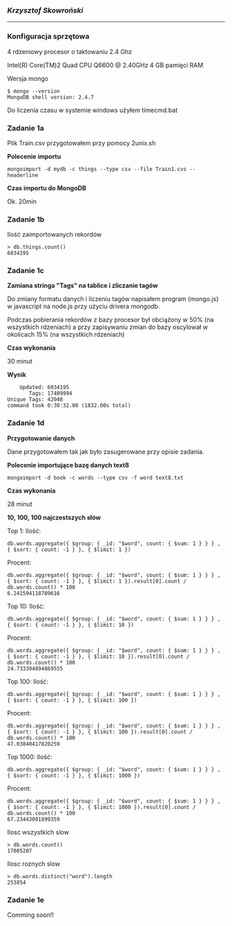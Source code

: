 ### *Krzysztof Skowroński*

----

### Konfiguracja sprzętowa

4 rdzeniowy procesor o taktowaniu 2.4 Ghz

Intel(R) Core(TM)2 Quad CPU Q6600  @ 2.40GHz
4 GB pamięci RAM

Wersja mongo
```
$ mongo --version
MongoDB shell version: 2.4.7
```

Do liczenia czasu w systemie windows użyłem timecmd.bat

### Zadanie 1a

Plik Train.csv przygotowałem przy pomocy 2unix.sh

**Polecenie importu**
```
mongoimport -d mydb -c things --type csv --file Train1.cvs --headerline
```
**Czas importu do MongoDB**

Ok. 20min

### Zadanie 1b

Ilość zaimportowanych rekordów
```
> db.things.count()
6034195

```

### Zadanie 1c

**Zamiana stringa "Tags" na tablice i zliczanie tagów** 

Do zmiany formatu danych i liczeniu tagów napisałem program (mongo.js) w javascript na node.js przy użyciu drivera mongodb.

Podczas pobierania rekordów z bazy procesor był obciążony w 50% (na wszystkich rdzeniach) a przy zapisywaniu zmian do bazy oscylował w okolicach 15% (na wszystkich rdzeniach)

**Czas wykonania**

30 minut

**Wynik**
```
	Updated: 6034195
       Tags: 17409994
Unique Tags: 42048
command took 0:30:32.00 (1832.00s total)
```

### Zadanie 1d

**Przygotowanie danych**

Dane przygotowałem tak jak było zasugerowane przy opisie zadania.

**Polecenie importujące bazę danych text8**

```
mongoimport -d book -c words --type csv -f word text8.txt
```

**Czas wykonania**

28 minut


**10, 100, 100 najczestszych słów**
 
Top 1:
Ilość:
```
db.words.aggregate({ $group: { _id: "$word", count: { $sum: 1 } } } , { $sort: { count: -1 } }, { $limit: 1 })
```
Procent:
```
db.words.aggregate({ $group: { _id: "$word", count: { $sum: 1 } } } , { $sort: { count: -1 } }, { $limit: 1 }).result[0].count / db.words.count() * 100
6.241594118789616
```

Top 10:
Ilość:
```
db.words.aggregate({ $group: { _id: "$word", count: { $sum: 1 } } } , { $sort: { count: -1 } }, { $limit: 10 })
```
Procent:
```
db.words.aggregate({ $group: { _id: "$word", count: { $sum: 1 } } } , { $sort: { count: -1 } }, { $limit: 10 }).result[0].count / db.words.count() * 100
24.733394894869555
```

Top 100:
Ilość:
```
db.words.aggregate({ $group: { _id: "$word", count: { $sum: 1 } } } , { $sort: { count: -1 } }, { $limit: 100 })

```
Procent:
```
db.words.aggregate({ $group: { _id: "$word", count: { $sum: 1 } } } , { $sort: { count: -1 } }, { $limit: 100 }).result[0].count / db.words.count() * 100
47.03840417820259
```

Top 1000:
Ilość:
```
db.words.aggregate({ $group: { _id: "$word", count: { $sum: 1 } } } , { $sort: { count: -1 } }, { $limit: 1000 })
```
Procent:
```
db.words.aggregate({ $group: { _id: "$word", count: { $sum: 1 } } } , { $sort: { count: -1 } }, { $limit: 1000 }).result[0].count / db.words.count() * 100
67.23443001899359
```

Ilosc wszystkich slow

```
> db.words.count()
17005207
```

Ilosc roznych slow

```
> db.words.distinct("word").length
253854
```


### Zadanie 1e
Comming soon!!
